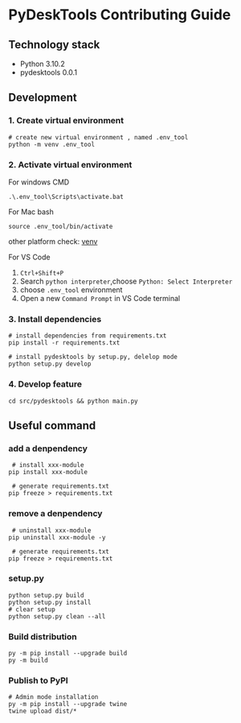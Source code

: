 # PyDeskTools Contributing Guide

## Technology stack

- Python 3.10.2
- pydesktools 0.0.1

## Development

### 1. Create virtual environment

```shell
# create new virtual environment , named .env_tool
python -m venv .env_tool
```

### 2. Activate virtual environment

For windows CMD

```shell
.\.env_tool\Scripts\activate.bat
```

For Mac bash

```shell
source .env_tool/bin/activate
```

other platform check: [venv](https://docs.python.org/3/library/venv.html)

For VS Code

1. `Ctrl+Shift+P`
2. Search `python interpreter`,choose `Python: Select Interpreter`
3. choose `.env_tool` environment
4. Open a new `Command Prompt` in VS Code terminal


### 3. Install dependencies

```shell
# install dependencies from requirements.txt
pip install -r requirements.txt

# install pydesktools by setup.py, delelop mode
python setup.py develop

```
### 4. Develop feature

```shell
cd src/pydesktools && python main.py
```

## Useful command

### add a denpendency

```shell
 # install xxx-module
pip install xxx-module

 # generate requirements.txt
pip freeze > requirements.txt
```

### remove a denpendency

```shell
 # uninstall xxx-module
pip uninstall xxx-module -y

 # generate requirements.txt
pip freeze > requirements.txt
```

### setup.py

```shell
python setup.py build
python setup.py install
# clear setup
python setup.py clean --all
```

### Build distribution
```shell
py -m pip install --upgrade build
py -m build
```

### Publish to PyPI

```shell
# Admin mode installation
py -m pip install --upgrade twine
twine upload dist/*
```